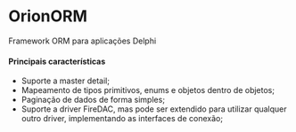 # OrionORM
Framework ORM para aplicações Delphi

#### Principais características
* Suporte a master detail;
* Mapeamento de tipos primitivos, enums e objetos dentro de objetos;
* Paginação de dados de forma simples;
* Suporte a driver FireDAC, mas pode ser extendido para utilizar qualquer outro driver, implementando as interfaces de conexão;
